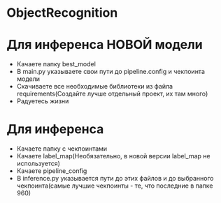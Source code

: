 # ObjectRecognition
# Для инференса НОВОЙ модели
- Качаете папку best_model
- В main.py указываете свои пути до pipeline.config и чекпоинта модели
- Скачиваете все необходимые библиотеки из файла requirements(Создайте лучше отдельный проект, их там много)
- Радуетесь жизни



# Для инференса
- Качаете папку с чекпоинтами
- Качаете label_map(Необязательно, в новой версии label_map не используется)
- Качаете pipeline_config
- В inference.py указывается пути до этих файлов и до выбранного чекпоинта(самые лучшие чекпоинты - те, что последние в папке 960)


